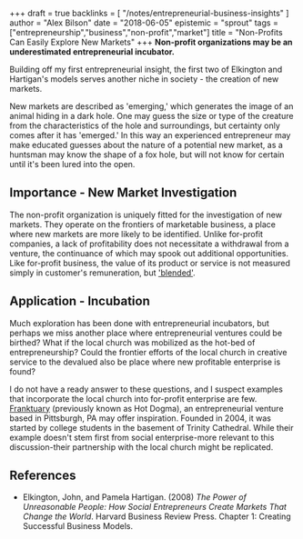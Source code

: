 +++
draft = true
backlinks = [
  "/notes/entrepreneurial-business-insights"
]
author = "Alex Bilson"
date = "2018-06-05"
epistemic = "sprout"
tags = ["entrepreneurship","business","non-profit","market"]
title = "Non-Profits Can Easily Explore New Markets"
+++
**Non-profit organizations may be an underestimated entrepreneurial incubator.**

Building off my first entrepreneurial insight, the first two of Elkington and Hartigan's models serves another niche in society - the creation of new markets.

New markets are described as 'emerging,' which generates the image of an animal hiding in a dark hole.  One may guess the size or type of the creature from the characteristics of the hole and surroundings, but certainty only comes after it has 'emerged.'  In this way an experienced entrepreneur may make educated guesses about the nature of a potential new market, as a huntsman may know the shape of a fox hole, but will not know for certain until it's been lured into the open.

## Importance - New Market Investigation

The non-profit organization is uniquely fitted for the investigation of new markets.  They operate on the frontiers of marketable business, a place where new markets are more likely to be identified.  Unlike for-profit companies, a lack of profitability does not necessitate a withdrawal from a venture, the continuance of which may spook out additional opportunities.  Like for-profit business, the value of its product or service is not measured simply in customer's remuneration, but ['blended'](www.blendedvalue.org).

## Application - Incubation

Much exploration has been done with entrepreneurial incubators, but perhaps we miss another place where entrepreneurial ventures could be birthed?  What if the local church was mobilized as the hot-bed of entrepreneurship?  Could the frontier efforts of the local church in creative service to the devalued also be place where new profitable enterprise is found?

I do not have a ready answer to these questions, and I suspect examples that incorporate the local church into for-profit enterprise are few.  [Franktuary](www.franktuary.com) (previously known as Hot Dogma), an entrepreneurial venture based in Pittsburgh, PA may offer inspiration.  Founded in 2004, it was started by college students in the basement of Trinity Cathedral.  While their example doesn't stem first from social enterprise-more relevant to this discussion-their partnership with the local church might be replicated.

## References

- Elkington, John, and Pamela Hartigan. (2008)  _The Power of Unreasonable People: How Social Entrepreneurs Create Markets That Change the World_. Harvard Business Review Press. Chapter 1: Creating Successful Business Models.
